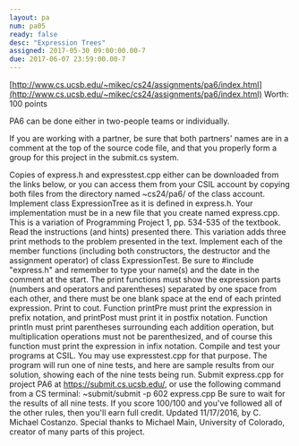 ```yaml
---
layout: pa
num: pa05	
ready: false
desc: "Expression Trees"
assigned: 2017-05-30 09:00:00.00-7
due: 2017-06-07 23:59:00.00-7
---
```


[http://www.cs.ucsb.edu/~mikec/cs24/assignments/pa6/index.html](http://www.cs.ucsb.edu/~mikec/cs24/assignments/pa6/index.html) 
Worth: 100 points

PA6 can be done either in two-people teams or individually.

If you are working with a partner, be sure that both partners' names are in a comment at the top of the source code file, and that you properly form a group for this project in the submit.cs system.

Copies of express.h and expresstest.cpp either can be downloaded from the links below, or you can access them from your CSIL account by copying both files from the directory named ~cs24/pa6/ of the class account.
Implement class ExpressionTree as it is defined in express.h. Your implementation must be in a new file that you create named express.cpp.
This is a variation of Programming Project 1, pp. 534-535 of the textbook. Read the instructions (and hints) presented there. This variation adds three print methods to the problem presented in the text.
Implement each of the member functions (including both constructors, the destructor and the assignment operator) of class ExpressionTest.
Be sure to #include "express.h" and remember to type your name(s) and the date in the comment at the start.
The print functions must show the expression parts (numbers and operators and parentheses) separated by one space from each other, and there must be one blank space at the end of each printed expression. Print to cout.
Function printPre must print the expression in prefix notation, and printPost must print it in postfix notation. Function printIn must print parentheses surrounding each addition operation, but multiplication operations must not be parenthesized, and of course this function must print the expression in infix notation.
Compile and test your programs at CSIL. You may use expresstest.cpp for that purpose. The program will run one of nine tests, and here are sample results from our solution, showing each of the nine tests being run.
Submit express.cpp for project PA6 at https://submit.cs.ucsb.edu/, or use the following command from a CS terminal:
~submit/submit -p 602 express.cpp
Be sure to wait for the results of all nine tests. If you score 100/100 and you've followed all of the other rules, then you'll earn full credit.
Updated 11/17/2016, by C. Michael Costanzo.
Special thanks to Michael Main, University of Colorado, creator of many parts of this project.
